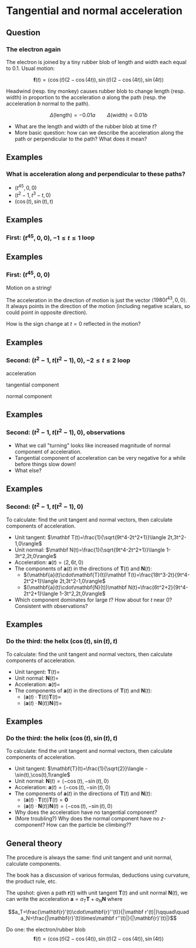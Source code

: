 Tangential and normal acceleration
==================================

Question
--------

### The electron again

The electron is joined by a tiny rubber blob of length and width each
equal to $0.1$. Usual motion:

$$\mathbf{f}(t)=\langle
\cos(t)(2-\cos(4t)),\sin(t)(2-\cos(4t)),\sin(4t)\rangle$$

Headwind (resp. tiny monkey) causes rubber blob to change length (resp.
width) in proportion to the acceleration $a$ along the path (resp. the
acceleration $b$ normal to the path).

$$\Delta(\textrm{length})=-0.01a\qquad
\Delta(\textrm{width})=0.01b$$

-   What are the length and width of the rubber blob at time $t$?
-   More basic question: how can we describe the acceleration along the
    path or perpendicular to the path? What does it mean?

Examples
--------

### What is acceleration along and perpendicular to these paths?

-   $(t^{45},0,0)$
-   $(t^2-1,t^3-t,0)$
-   $(\cos(t),\sin(t),t)$

Examples
--------

### First: $(t^{45},0,0), -1\leq t\leq 1$ loop

Examples
--------

### First: $(t^{45},0,0)$

Motion on a string!

The acceleration in the direction of motion is just the vector
$\langle 1980 t^{43},0,0\rangle$. It always points in the direction
of the motion (including negative scalars, so could point in opposite
direction).

How is the sign change at $t=0$ reflected in the motion?

Examples
--------

### Second: $(t^2-1,t(t^2-1),0), -2\leq t\leq 2$ loop

acceleration

tangential component

normal component

Examples
--------

### Second: $(t^2-1,t(t^2-1),0)$, observations

-   What we call "turning" looks like increased magnitude of normal
    component of acceleration.
-   Tangential component of acceleration can be very negative for a
    while before things slow down!
-   What else?

Examples
--------

### Second: $(t^2-1,t(t^2-1),0)$

To calculate: find the unit tangent and normal vectors, then calculate
components of acceleration.

-   Unit tangent: $\mathbf
    T(t)=\frac{1}{\sqrt{9t^4-2t^2+1}}\langle 2t,3t^2-1,0\rangle$
-   Unit normal: $\mathbf
    N(t)=\frac{1}{\sqrt{9t^4-2t^2+1}}\langle 1-3t^2,2t,0\rangle$
-   Acceleration: $\mathbf{a}(t)=\langle 2,6t,0\rangle$
-   The components of $\mathbf{a}(t)$ in the directions of $\mathbf
    T(t)$ and $\mathbf{N}(t)$:
    -   $(\mathbf{a}(t)\cdot\mathbf{T}(t))\mathbf
        T(t)=\frac{18t^3-2t}{9t^4-2t^2+1}\langle
        2t,3t^2-1,0\rangle$
    -   $(\mathbf{a}(t)\cdot\mathbf{N}(t))\mathbf
        N(t)=\frac{6t^2+2}{9t^4-2t^2+1}\langle
        1-3t^2,2t,0\rangle$
-   Which component dominates for large $t$? How about for $t$ near
    $0$? Consistent with observations?

Examples
--------

### Do the third: the helix $(\cos(t),\sin(t),t)$

To calculate: find the unit tangent and normal vectors, then calculate
components of acceleration.

-   Unit tangent: $\mathbf{T}(t)=$
-   Unit normal: $\mathbf{N}(t)=$
-   Acceleration: $\mathbf{a}(t)=$
-   The components of $\mathbf{a}(t)$ in the directions of $\mathbf
    T(t)$ and $\mathbf{N}(t)$:
    -   $(\mathbf{a}(t)\cdot\mathbf{T}(t))\mathbf{T}(t)=$
    -   $(\mathbf{a}(t)\cdot\mathbf{N}(t))\mathbf{N}(t)=$

Examples
--------

### Do the third: the helix $(\cos(t),\sin(t),t)$

To calculate: find the unit tangent and normal vectors, then calculate
components of acceleration.

-   Unit tangent: $\mathbf{T}(t)=\frac{1}{\sqrt{2}}\langle
    -\sin(t),\cos(t),1\rangle$
-   Unit normal: $\mathbf{N}(t)=\langle
    -\cos(t),-\sin(t),0\rangle$
-   Acceleration: $\mathbf{a}(t)=\langle
    -\cos(t),-\sin(t),0\rangle$
-   The components of $\mathbf{a}(t)$ in the directions of $\mathbf
    T(t)$ and $\mathbf{N}(t)$:
    -   $(\mathbf{a}(t)\cdot\mathbf{T}(t))\mathbf{T}(t)=\mathbf 0$
    -   $(\mathbf{a}(t)\cdot\mathbf{N}(t))\mathbf{N}(t)=\langle
        -\cos(t),-\sin(t),0\rangle$
-   Why does the acceleration have no tangential component?
-   (More troubling?) Why does the normal component have no
    $z$-component? How can the particle be climbing??

General theory
--------------

The procedure is always the same: find unit tangent and unit normal,
calculate components.

The book has a discussion of various formulas, deductions using
curvature, the product rule, etc.

The upshot: given a path $\mathbf{r}(t)$ with unit tangent $\mathbf
T(t)$ and unit normal $\mathbf{N}(t)$, we can write the acceleration
$\mathbf{a}=a_T\mathbf{T}+a_N\mathbf{N}$ where

$$a_T=\frac{\mathbf{r}'(t)\cdot\mathbf{r}''(t)}{|\mathbf
r'(t)|}\qquad\quad a_N=\frac{|\mathbf{r}'(t)\times\mathbf
r''(t)|}{|\mathbf{r}'(t)|}$$

Do one: the electron/rubber blob $$\mathbf{f}(t)=\langle
\cos(t)(2-\cos(4t)),\sin(t)(2-\cos(4t)),\sin(4t)\rangle$$

